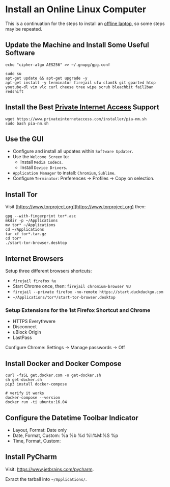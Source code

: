 # Install an Online Linux Computer

This is a continuation for the steps to install an [offline laptop](/cold-linux), so some steps may be repeated.

## Update the Machine and Install Some Useful Software

```
echo "cipher-algo AES256" >> ~/.gnupg/gpg.conf

sudo su
apt-get update && apt-get upgrade -y
apt-get install -y terminator firejail ufw clamtk git gparted htop youtube-dl vim vlc curl cheese tree wipe scrub bleachbit fail2ban redshift
```

## Install the Best [Private Internet Access](https://privateinternetaccess.com) Support

```
wget https://www.privateinternetaccess.com/installer/pia-nm.sh
sudo bash pia-nm.sh
```

## Use the GUI

* Configure and install all updates within `Software Updater`.
* Use the `Welcome Screen` to:
  * Install `Media Codecs`.
  * Install `Device Drivers`.
* `Application Manager` to install: `Chromium`, `Sublime`.
* Configure `Terminator`: Preferences -> Profiles -> Copy on selection.

## Install Tor

Visit [https://www.torproject.org](https://www.torproject.org) then:

```
gpg --with-fingerprint tor*.asc
mkdir -p ~/Applications
mv tor* ~/Applications
cd ~/Applications
tar xf tor*.tar.gz
cd tor*
./start-tor-browser.desktop
```

## Internet Browsers

Setup three different browsers shortcuts:

* `firejail firefox %u`
* Start Chrome once, then: `firejail chromium-browser %U`
* `firejail --private firefox -no-remote https://start.duckduckgo.com`
* `~/Applications/tor*/start-tor-browser.desktop`

### Setup Extensions for the 1st Firefox Shortcut and Chrome

* HTTPS Everythwere
* Disconnect
* uBlock Origin
* LastPass

Configure Chrome: Settings -> Manage passwords -> Off

## Install Docker and Docker Compose

```
curl -fsSL get.docker.com -o get-docker.sh
sh get-docker.sh
pip3 install docker-compose

# verify it works
docker-compose --version
docker run -ti ubuntu:16.04
```

## Configure the Datetime Toolbar Indicator

* Layout, Format: Date only
* Date, Format, Custom: %a %b %d %l:%M:%S %p
* Time, Format, Custom: <blank> 

## Install PyCharm

Visit: https://www.jetbrains.com/pycharm.

Exract the tarball into `~/Applications/`.
